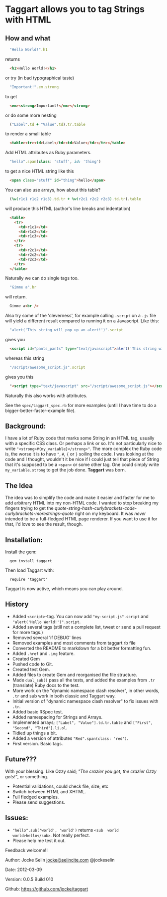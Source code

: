 Taggart allows you to tag Strings with HTML
===========================================
How and what
------------
```ruby
  "Hello World!".h1
```

returns

```html
  <h1>Hello World!</h1>
```

or try (in bad typographical taste) 

```ruby
  "Important!".em.strong
```

to get 

```html
  <em><strong>Important!</em></strong>
```

or do some more nesting 

```ruby
  ("Label".td + "Value".td).tr.table
```

to render a small table

```html
  <table><tr><td>Label</td><td>Value</td></tr></table>
```

Add HTML attributes as Ruby parameters.

```ruby
  "hello".span(class: 'stuff', id: 'thing')
```

to get a nice HTML string like this

```html
  <span class="stuff" id="thing">hello</span>
```

You can also use arrays, how about this table?

```ruby
  (%w(r1c1 r1c2 r1c3).td.tr + %w(r2c1 r2c2 r2c3).td.tr).table
```

will produce this HTML (author's line breaks and indentation)

```html
  <table>
    <tr>
      <td>r1c1</td>
      <td>r1c2</td>
      <td>r1c3</td>
    </tr>
    <tr>
      <td>r2c1</td>
      <td>r2c2</td>
      <td>r2c3</td>
    </tr>
  </table>
```

Naturally we can do single tags too.

```ruby
  "Gimme a".br
```

will return.

```html
  Gimme a<br />
```

Also try some of the 'cleverness', for example calling `.script` on a `.js` file will yield a different result compared to running it on a Javascript. 
Like this:

```ruby
  "alert('This string will pop up an alert!')".script
```

gives you

```html
  <script id="pants_pants" type="text/javascript">alert('This string will pop up an alert!')</script>"
```

whereas this string

```ruby
  "/script/awesome_script.js".script
```

gives you this

```html
  "<script type="text/javascript" src="/script/awesome_script.js"></script>"
```

Naturally this also works with attributes.

See the `spec/taggart_spec.rb` for more examples (until I have time to do a bigger-better-faster-example file).

Background:
-----------
I have a lot of Ruby code that marks some String in an HTML tag, usually with a 
specific CSS class. Or perhaps a link or so.
It's not particularly nice to write `"<strong>#{my_variable}</strong>"`. The more 
complex the Ruby code is, the worse it is to have `"`, `#`, `{` or `}` soiling the code.
I was looking at the code and I thought, wouldn't it be nice if I could just tell that piece
of String that it's supposed to be a `<span>` or some other tag. One could simply 
write `my_variable.strong` to get the job done. **Taggart** was born.

The Idea
--------
The idea was to simplify the code and make it easier and faster for me to add arbitrary HTML into my
non-HTML code. I wanted to stop breaking my fingers trying to get the _quote-string-hash-curlybrackets-code-curlybrackets-morestrings-quote_
right on my keyboard.
It was _never_ intended to be a full-fledged HTML page renderer. If you want to use it for that, I'd love to see the result, though.


Installation:
-------------
Install the gem:

```
  gem install taggart
```
  
Then load Taggart with:

```
  require 'taggart'
```

Taggart is now active, which means you can play around.


History
-------

- Added `<script>`-tag. You can now add `"my-script.js".script` and `"alert('Hello World!')".script`.
- Added several tags (still not a complete list, tweet or send a pull request for more tags.)
- Removed several 'if DEBUG' lines
- Removed examples and most comments from taggart.rb file
- Converted the README to markdown for a bit better formatting fun.
- Added `.href` and `.img` feature.
- Created Gem
- Pushed code to Git.
- Created test Gem.
- Added files to create Gem and reorganised the file structure.
- Made `dual_sub()` pass all the tests, and added the examples from `.tr` (translate) Ruby docs to the test.
- More work on the "dynamic namespace clash resolver", in other words, `.tr` and sub work in both classic and Taggart way.
- Initial version of "dynamic namespace clash resolver" to fix issues with `.tr`.
- Added basic RSpec test.
- Added namespacing for Strings and Arrays.
- Implemented arrays; `["Label", "Value"].td.tr.table` and `["First", "Second", "Third"].li.ol`.
- Tidied up things a bit.
- Added a version of attributes `"Red".span(class: 'red')`.
- First version. Basic tags.


Future???
---------
With your blessing. Like Ozzy said; _"The crazier you get, the crazier Ozzy gets!"_, or something.

* Potential validations, could check file, size, etc
* Switch between HTML and XHTML.
* Full fledged examples.
* Please send suggestions.


Issues:
-------
- `"hello".sub('world', 'world')` returns `<sub  world  world>hello</sub>`. Not really perfect.
- Please help me test it out.


Feedback welcome!!

Author: Jocke Selin <jocke@selincite.com> @jockeselin

Date: 2012-03-09

Version: 0.0.5 Build 010

Github: <https://github.com/jocke/taggart>
